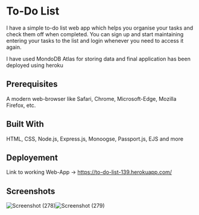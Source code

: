 # To-Do List

I have a simple to-do list web app which helps you organise your tasks and check them off when completed. You can sign up and start maintaining entering your tasks to the list and login whenever you need to access it again. 

I have used MondoDB Atlas for storing data and final application has been deployed using heroku


## Prerequisites
A modern web-browser like Safari, Chrome, Microsoft-Edge, Mozilla Firefox, etc.

## Built With
HTML, CSS, Node.js, Express.js, Monoogse, Passport.js, EJS and more

## Deployement 
Link to working Web-App -> https://to-do-list-139.herokuapp.com/

## Screenshots
![Screenshot (278)](https://user-images.githubusercontent.com/42926487/120446148-ea6e0b80-c3a6-11eb-9204-3a8c39137006.png)![Screenshot (279)](https://user-images.githubusercontent.com/42926487/120446164-ec37cf00-c3a6-11eb-9ab6-dc060ee76e69.png)

